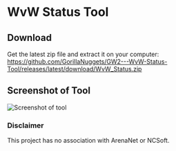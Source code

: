 # WvW Status Tool

## Download

Get the latest zip file and extract it on your computer:  
https://github.com/GorillaNuggets/GW2---WvW-Status-Tool/releases/latest/download/WvW_Status.zip

## Screenshot of Tool

![Screenshot of tool](https://raw.githubusercontent.com/GorillaNuggets/GW2---WvW-Status-Tool/master/screenshot.png)

### Disclaimer

This project has no association with ArenaNet or NCSoft.
